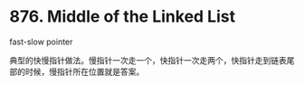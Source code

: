 # 876. Middle of the Linked List

fast-slow pointer

典型的快慢指针做法。慢指针一次走一个，快指针一次走两个，快指针走到链表尾部的时候，慢指针所在位置就是答案。
